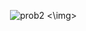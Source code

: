 <img> ![prob2](https://github.com/user-attachments/assets/ca184c39-1d2a-4c2e-91d6-198511b63edf) <\img>
